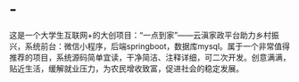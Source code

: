 # -
这是一个大学生互联网+的大创项目：“一点到家”——云滇家政平台助力乡村振兴，系统前台：微信小程序，后端springboot，数据库mysql。属于一个非常值得推荐的项目，系统源码简单宜读，干净简洁、注释详细，可二次开发。创意满满，贴近生活，缓解就业压力，为农民增收致富，促进社会的稳定发展。

